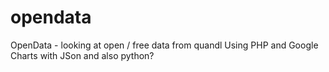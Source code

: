 # opendata
OpenData - looking at open / free data from quandl
Using PHP and Google Charts with JSon and also python?
